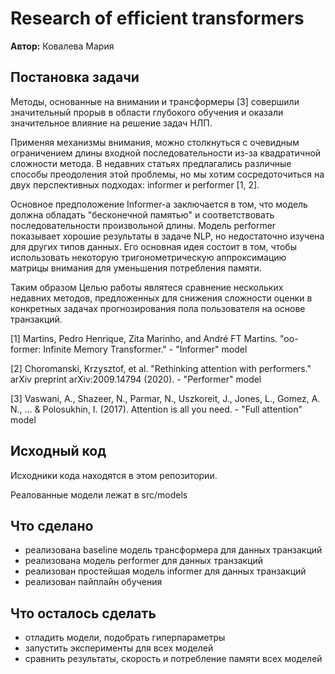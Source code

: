 # Research of efficient transformers

**Автор:** Ковалева Мария

## Постановка задачи

Методы, основанные на внимании и трансформеры [3] совершили значительный прорыв в области глубокого обучения и оказали значительное влияние на решение задач НЛП.

Применяя механизмы внимания, можно столкнуться с очевидным ограничением длины входной последовательности из-за квадратичной сложности метода. В недавних статьях предлагались различные способы преодоления этой проблемы, но мы хотим сосредоточиться на двух перспективных подходах: informer и performer [1, 2].

Основное предположение  Informer-а заключается в том, что модель должна обладать "бесконечной памятью" и соответствовать последовательности произвольной длины. Модель performer показывает хорошие результаты в задаче NLP, но недостаточно изучена для других типов данных. Его основная идея состоит в том, чтобы использовать некоторую тригонометрическую аппроксимацию матрицы внимания для уменьшения потребления памяти.

Таким образом Целью работы являтеся сравнение нескольких недавних методов, предложенных для снижения сложности оценки в конкретных задачах прогнозирования пола пользователя на основе транзакций. 

[1] Martins, Pedro Henrique, Zita Marinho, and André FT Martins. "oo-former: Infinite Memory Transformer." - "Informer" model

[2] Choromanski, Krzysztof, et al. "Rethinking attention with performers." arXiv preprint arXiv:2009.14794 (2020). - "Performer" model

[3] Vaswani, A., Shazeer, N., Parmar, N., Uszkoreit, J., Jones, L., Gomez, A. N., ... & Polosukhin, I. (2017). Attention is all you need. - "Full attention" model

## Исходный код

Исходники кода находятся в этом репозитории.

Реалованные модели лежат в src/models

## Что сделано
 - реализована baseline модель трансформера для данных транзакций 
 - реализована модель performer для данных транзакций
 - реализован простейшая модель informer для данных транзакций
 - реализован пайплайн обучения

## Что осталось сделать

 - отладить модели, подобрать гиперпараметры
 - запустить эксперименты для всех моделей
 - сравнить результаты, скорость и потребление памяти всех моделей
